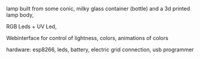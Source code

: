 lamp built from some conic, milky glass container (bottle) and a 3d printed lamp body,

RGB Leds + UV Led,

Webinterface for control of lightness, colors, animations of colors

hardware:
esp8266, leds, battery, electric grid connection, usb programmer


